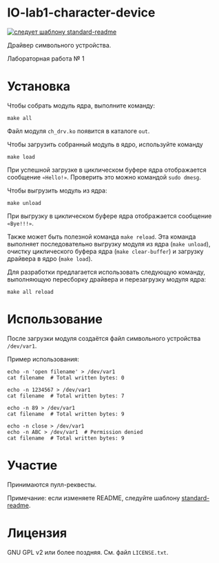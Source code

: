 # IO-lab1-character-device

[![следует шаблону standard-readme](https://img.shields.io/badge/шаблон%20readme-стандартный-brightgreen.svg?style=flat-square)](https://github.com/RichardLitt/standard-readme)

Драйвер символьного устройства.

Лабораторная работа № 1

# Установка

Чтобы собрать модуль ядра, выполните команду:
```
make all
```
Файл модуля `ch_drv.ko` появится в каталоге `out`.

Чтобы загрузить собранный модуль в ядро, используйте команду
```
make load
```
При успешной загрузке в циклическом буфере ядра отображается сообщение `«Hello!»`. Проверить это можно командой `sudo dmesg`.

Чтобы выгрузить модуль из ядра:
```
make unload
```
При выгрузку в циклическом буфере ядра отображается сообщение `«Bye!!!»`.

Также может быть полезной команда `make reload`. Эта команда выполняет последовательно выгрузку модуля из ядра (`make unload`), очистку циклического буфера ядра (`make clear-buffer`) и загрузку драйвера в ядро (`make load`).

Для разработки предлагается использовать следующую команду, выполняющую пересборку драйвера и перезагрузку модуля ядра:
```
make all reload
```

# Использование

После загрузки модуля создаётся файл символьного устройства `/dev/var1`.

Пример использования:
```
echo -n 'open filename' > /dev/var1
cat filename  # Total written bytes: 0

echo -n 1234567 > /dev/var1
cat filename  # Total written bytes: 7

echo -n 89 > /dev/var1
cat filename  # Total written bytes: 9

echo -n close > /dev/var1
echo -n ABC > /dev/var1  # Permission denied
cat filename  # Total written bytes: 9
```

# Участие

Принимаются пулл-реквесты.

Примечание: если изменяете README, следуйте шаблону
[standard-readme](https://github.com/RichardLitt/standard-readme).

# Лицензия

GNU GPL v2 или более поздняя. См. файл `LICENSE.txt`.

